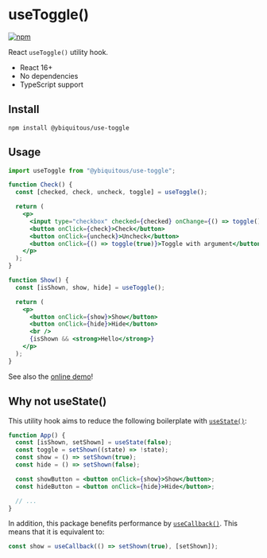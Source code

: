 # useToggle()

[![npm](https://img.shields.io/npm/v/@ybiquitous/use-toggle.svg)](https://www.npmjs.com/package/@ybiquitous/use-toggle)

React `useToggle()` utility hook.

- React 16+
- No dependencies
- TypeScript support

## Install

```shell
npm install @ybiquitous/use-toggle
```

## Usage

```jsx
import useToggle from "@ybiquitous/use-toggle";

function Check() {
  const [checked, check, uncheck, toggle] = useToggle();

  return (
    <p>
      <input type="checkbox" checked={checked} onChange={() => toggle()} />
      <button onClick={check}>Check</button>
      <button onClick={uncheck}>Uncheck</button>
      <button onClick={() => toggle(true)}>Toggle with argument</button>
    </p>
  );
}

function Show() {
  const [isShown, show, hide] = useToggle();

  return (
    <p>
      <button onClick={show}>Show</button>
      <button onClick={hide}>Hide</button>
      <br />
      {isShown && <strong>Hello</strong>}
    </p>
  );
}
```

See also the [online demo](https://codesandbox.io/s/vigorous-frost-199yl)!

## Why not useState()

This utility hook aims to reduce the following boilerplate with [`useState()`](https://reactjs.org/docs/hooks-reference.html#usestate):

```jsx
function App() {
  const [isShown, setShown] = useState(false);
  const toggle = setShown((state) => !state);
  const show = () => setShown(true);
  const hide = () => setShown(false);

  const showButton = <button onClick={show}>Show</button>;
  const hideButton = <button onClick={hide}>Hide</button>;

  // ...
}
```

In addition, this package benefits performance by [`useCallback()`](https://reactjs.org/docs/hooks-reference.html#usecallback).
This means that it is equivalent to:

```js
const show = useCallback(() => setShown(true), [setShown]);
```

